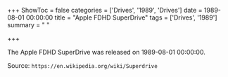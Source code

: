 +++
ShowToc = false
categories = ['Drives', '1989', 'Drives']
date = 1989-08-01 00:00:00
title = "Apple FDHD SuperDrive"
tags = ['Drives', '1989']
summary = " "

+++

The Apple FDHD SuperDrive was released on 1989-08-01 00:00:00.

Source: `https://en.wikipedia.org/wiki/Superdrive`
